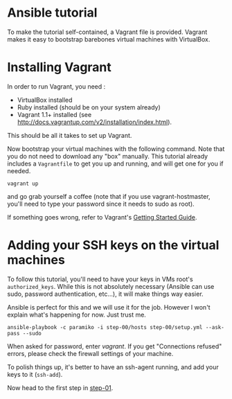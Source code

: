 Ansible tutorial
================

To make the tutorial self-contained, a Vagrant file is provided. Vagrant makes
it easy to bootstrap barebones virtual machines with VirtualBox.

# Installing Vagrant

In order to run Vagrant, you need :

- VirtualBox installed
- Ruby installed (should be on your system already)
- Vagrant 1.1+ installed (see
  http://docs.vagrantup.com/v2/installation/index.html).

This should be all it takes to set up Vagrant.

Now bootstrap your virtual machines with the following command. Note that you do not need to download any "box" manually. This tutorial already includes a `Vagrantfile` to get you up and running, and will get one for you if needed.

`vagrant up`

and go grab yourself a coffee (note that if you use vagrant-hostmaster, you'll need 
to type your password since it needs to sudo as root).

If something goes wrong, refer to Vagrant's [Getting Started
Guide](http://docs.vagrantup.com/v2/getting-started/index.html).

# Adding your SSH keys on the virtual machines

To follow this tutorial, you'll need to have your keys in VMs root's `authorized_keys`. 
While this is not absolutely necessary (Ansible can use sudo, password authentication, 
etc...), it will make things way easier.

Ansible is perfect for this and we will use it for the job. However I won't
explain what's happening for now. Just trust me.

    ansible-playbook -c paramiko -i step-00/hosts step-00/setup.yml --ask-pass --sudo

When asked for password, enter _vagrant_. If you get "Connections refused" errors, please check the firewall settings of your machine.

To polish things up, it's better to have an ssh-agent running, and add your keys 
to it (`ssh-add`).

Now head to the first step in [step-01](https://github.com/leucos/ansible-tuto/tree/master/step-01).

